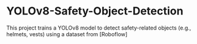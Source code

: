 # YOLOv8-Safety-Object-Detection
This project trains a YOLOv8 model to detect safety-related objects (e.g., helmets, vests) using a dataset from [Roboflow]
